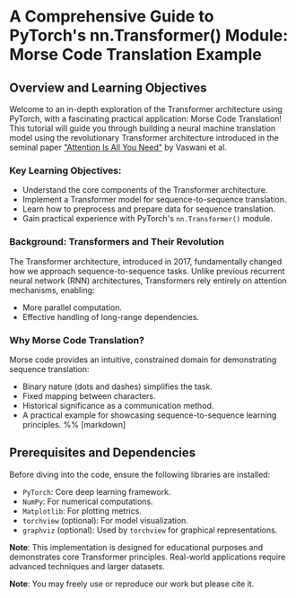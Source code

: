 # A Comprehensive Guide to PyTorch's nn.Transformer() Module: Morse Code Translation Example

## Overview and Learning Objectives

Welcome to an in-depth exploration of the Transformer architecture using PyTorch, with a fascinating practical application: Morse Code Translation! This tutorial will guide you through building a neural machine translation model using the revolutionary Transformer architecture introduced in the seminal paper ["Attention Is All You Need"](https://arxiv.org/abs/1706.03762) by Vaswani et al.
 
 ### Key Learning Objectives:
 
 - Understand the core components of the Transformer architecture.
 - Implement a Transformer model for sequence-to-sequence translation.
 - Learn how to preprocess and prepare data for sequence translation.
 - Gain practical experience with PyTorch's `nn.Transformer()` module.
 
 ### Background: Transformers and Their Revolution
 
 The Transformer architecture, introduced in 2017, fundamentally changed how we approach sequence-to-sequence tasks. Unlike previous recurrent neural network (RNN) architectures, Transformers rely entirely on attention mechanisms, enabling:
 - More parallel computation.
 - Effective handling of long-range dependencies.
 
 ### Why Morse Code Translation?
 Morse code provides an intuitive, constrained domain for demonstrating sequence translation:
 - Binary nature (dots and dashes) simplifies the task.
 - Fixed mapping between characters.
 - Historical significance as a communication method.
 - A practical example for showcasing sequence-to-sequence learning principles.
 %% [markdown]
 ## Prerequisites and Dependencies
 
 Before diving into the code, ensure the following libraries are installed:
 - `PyTorch`: Core deep learning framework.
 - `NumPy`: For numerical computations.
 - `Matplotlib`: For plotting metrics.
 - `torchview` (optional): For model visualization.
 - `graphviz` (optional): Used by `torchview` for graphical representations.
 
 **Note**: This implementation is designed for educational purposes and demonstrates core Transformer principles. Real-world applications require advanced techniques and larger datasets.

**Note**: You may freely use or reproduce our work but please cite it.
